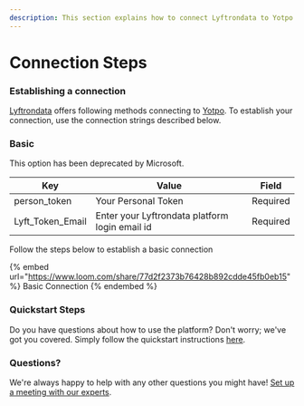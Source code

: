 ```yaml
---
description: This section explains how to connect Lyftrondata to Yotpo.
---
```


# Connection Steps

### Establishing a connection

[Lyftrondata](https://www.lyftrondata.com) offers following methods connecting to [Yotpo](https://www.lyftrondata.com/integration/marketing-analytics/yotpo/). To establish your connection, use the connection strings described below.

### Basic

This option has been deprecated by Microsoft.

| Key                | Value                                          | Field    |
| ------------------ | ---------------------------------------------- | -------- |
| person\_token      | Your Personal Token                            | Required |
| Lyft\_Token\_Email | Enter your Lyftrondata platform login email id | Required |

Follow the steps below to establish a basic connection

{% embed url="https://www.loom.com/share/77d2f2373b76428b892cdde45fb0eb15" %}
Basic Connection
{% endembed %}

### Quickstart Steps

Do you have questions about how to use the platform? Don't worry; we've got you covered. Simply follow the quickstart instructions [here](README.md).

### Questions? <a href="#questions" id="questions"></a>

We're always happy to help with any other questions you might have! [Set up a meeting with our experts](https://www.lyftrondata.com/book-a-meeting/).
